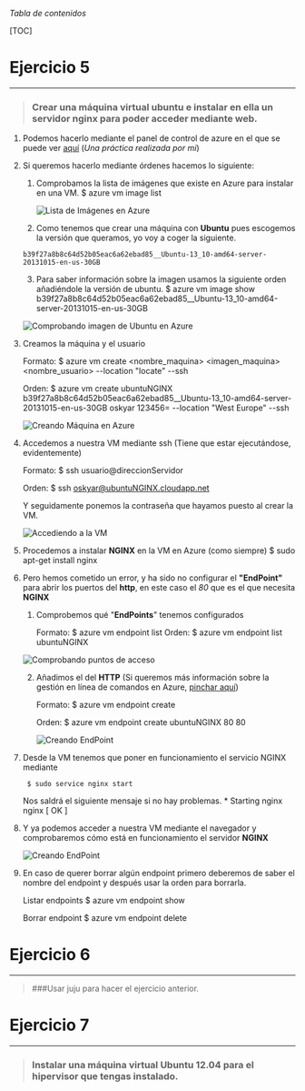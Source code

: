 _Tabla de contenidos_

[TOC]

# Ejercicio 5
-------------

> ### Crear una máquina virtual ubuntu e instalar en ella un servidor nginx para poder acceder mediante web.

1. Podemos hacerlo mediante el panel de control de azure en el que se puede ver [aquí]() (*Una práctica realizada por mi*)
2. Si queremos hacerlo mediante órdenes hacemos lo siguiente:
	
	1. Comprobamos la lista de imágenes que existe en Azure para instalar en una VM.
            $ azure vm image list

		![Lista de Imágenes en Azure](https://raw.github.com/oskyar/InfraestructuraVirtual/master/Tema5/img/ej5-1.ListaImagenesAzure.png)
        
    2. Como tenemos que crear una máquina con **Ubuntu** pues escogemos la versión que queramos, yo voy a coger la siguiente.
    
    `b39f27a8b8c64d52b05eac6a62ebad85__Ubuntu-13_10-amd64-server-20131015-en-us-30GB`
	
	3. Para saber información sobre la imagen usamos la siguiente orden añadiéndole la versión de ubuntu.
			$ azure vm image show b39f27a8b8c64d52b05eac6a62ebad85__Ubuntu-13_10-amd64-server-20131015-en-us-30GB

	![Comprobando imagen de Ubuntu en Azure](https://raw.github.com/oskyar/InfraestructuraVirtual/master/Tema5/img/ej5-2.ComprobandoImagen.png)

3. Creamos la máquina y el usuario

	Formato:
        	$ azure vm create <nombre_maquina> <imagen_maquina> <nombre_usuario> <clave> --location "locate" --ssh

	Orden:
        	$ azure vm create ubuntuNGINX b39f27a8b8c64d52b05eac6a62ebad85__Ubuntu-13_10-amd64-server-20131015-en-us-30GB oskyar 123456= --location "West Europe" --ssh

	![Creando Máquina en Azure](https://raw.github.com/oskyar/InfraestructuraVirtual/master/Tema5/img/ej5-3.CreandoMaquina.png)
    
4. Accedemos a nuestra VM mediante ssh (Tiene que estar ejecutándose, evidentemente)
	
    Formato:
    	$ ssh usuario@direccionServidor
    
    Orden:
    	$ ssh oskyar@ubuntuNGINX.cloudapp.net
        
    Y seguidamente ponemos la contraseña que hayamos puesto al crear la VM.
    
    ![Accediendo a la VM](https://raw.github.com/oskyar/InfraestructuraVirtual/master/Tema5/img/ej6-4.AccediendoVM.png)

5. Procedemos a instalar **NGINX** en la VM en Azure (como siempre)
		$ sudo apt-get install nginx

6. Pero hemos cometido un error, y ha sido no configurar el **"EndPoint"** para abrir los puertos del **http**, en este caso el *80* que es el que necesita **NGINX**

	1. Comprobemos qué "**EndPoints**" tenemos configurados
        
        Formato:
				$ azure vm endpoint list <nombreMaquina>
        Orden:
                $ azure vm endpoint list ubuntuNGINX

	 ![Comprobando puntos de acceso](https://raw.github.com/oskyar/InfraestructuraVirtual/master/Tema5/img/ej5-5.ComprobandoEndPoints.png)
 
	2. Añadimos el del **HTTP** (Si queremos más información sobre la gestión en línea de comandos en Azure, [pinchar aquí](http://www.windowsazure.com/en-us/documentation/articles/command-line-tools/))

		Formato:
        	$ azure vm endpoint create <nombre-maquina> <Puerto Publico> <Puerto Privado>
            
		Orden:
			$ azure vm endpoint create ubuntuNGINX 80 80
            
        ![Creando EndPoint](https://raw.github.com/oskyar/InfraestructuraVirtual/master/Tema5/img/ej6-6.CreandoEndPoint.png)
        
7. Desde la VM tenemos que poner en funcionamiento el servicio NGINX mediante

		$ sudo service nginx start
        
	Nos saldrá el siguiente mensaje si no hay problemas.
        * Starting nginx nginx                           [ OK ]
       
8. Y ya podemos acceder a nuestra VM mediante el navegador y comprobaremos cómo está en funcionamiento el servidor **NGINX**

	![Creando EndPoint](https://raw.github.com/oskyar/InfraestructuraVirtual/master/Tema5/img/ej5-7.ComprobandoNGINXenNavegador.png)

10. En caso de querer borrar algún endpoint primero deberemos de saber el nombre del endpoint y después usar la orden para borrarla.
	
    Listar endpoints
		$ azure vm endpoint show <nombreMaquina>
        
    Borrar endpoint
    	$ azure vm endpoint delete <nombre-EndPoint>

# Ejercicio 6
-------------

> ###Usar juju para hacer el ejercicio anterior.




# Ejercicio 7
-------------

> ### Instalar una máquina virtual Ubuntu 12.04 para el hipervisor que tengas instalado.
